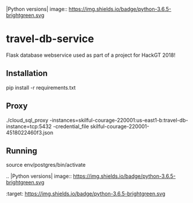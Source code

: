 |Python versions|
image:: https://img.shields.io/badge/python-3.6.5-brightgreen.svg

# travel-db-service
Flask database webservice used as part of a project for HackGT 2018! 

## Installation
pip install -r requirements.txt

## Proxy
./cloud_sql_proxy -instances=skilful-courage-220001:us-east1-b:travel-db-instance=tcp:5432 -credential_file skilful-courage-220001-4518022460f3.json 

## Running
source env/postgres/bin/activate

.. |Python versions| image:: https://img.shields.io/badge/python-3.6.5-brightgreen.svg

   :target: https://img.shields.io/badge/python-3.6.5-brightgreen.svg

